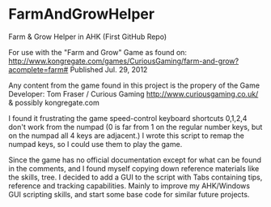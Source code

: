 # FarmAndGrowHelper
Farm &amp; Grow Helper in AHK (First GitHub Repo)

For use with the "Farm and Grow" Game as found on: http://www.kongregate.com/games/CuriousGaming/farm-and-grow?acomplete=farm#
Published Jul. 29, 2012

Any content from the game found in this project is the propery of the Game Developer: Tom Fraser / Curious Gaming http://www.curiousgaming.co.uk/ & possibly kongregate.com

I found it frustrating the game speed-control keyboard shortcuts 0,1,2,4 don't work from the numpad (0 is far from 1 on the regular number keys, but on the numpad all 4 keys are adjacent.) I wrote this script to remap the numpad keys, so I could use them to play the game.

Since the game has no official documentation except for what can be found in the comments, and I found myself copying down reference materials like the skills, tree. I decided to add a GUI to the script with Tabs containing tips, reference and tracking capabilities. Mainly to improve my AHK/Windows GUI scripting skills, and start some base code for similar future projects.

